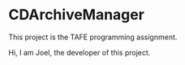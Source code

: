 # CDArchiveManager
This project is the TAFE programming assignment.

Hi, I am Joel, the developer of this project.
